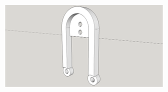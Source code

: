![alt tag](https://raw.githubusercontent.com/core2kx/gelande-2-chassis/master/left-upper-shock-mount/left-upper-shock-mount.png)
